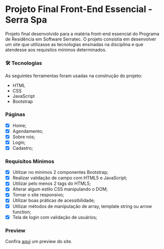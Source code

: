# Projeto Final Front-End Essencial - Serra Spa

Projeto final desenvolvido para a matéria front-end essencial do Programa de Residência em Software Serratec. O projeto consistia em desenvolver um site que utilizasse as tecnologias ensinadas na disciplina e que atendesse aos requisitos mínimos determinados.

### 🛠 Tecnologias

As seguintes ferramentas foram usadas na construção do projeto:

- HTML
- CSS
- JavaScript
- Bootstrap

### Páginas

- [x] Home;
- [x] Agendamento;
- [x] Sobre nós;
- [x] Login;
- [x] Cadastro;

### Requisitos Mínimos

- [x] Utilizar no mínimos 2 componentes Bootstrap;
- [x] Realizar validação de campo com HTML5 e JavaScript;
- [x] Utilizar pelo menos 2 tags do HTML5;
- [x] Alterar algum estilo CSS manipulando o DOM;
- [x] Tornar o site responsivo;
- [x] Utilizar boas práticas de acessibilidade;
- [x] Utilizar métodos de manipulação de array, template string ou arrow function;
- [x] Tela de login com validação de usuários;

### Preview

Confira [aqui](https://gp4-20212-frontend.netlify.app/) um preview do site.


